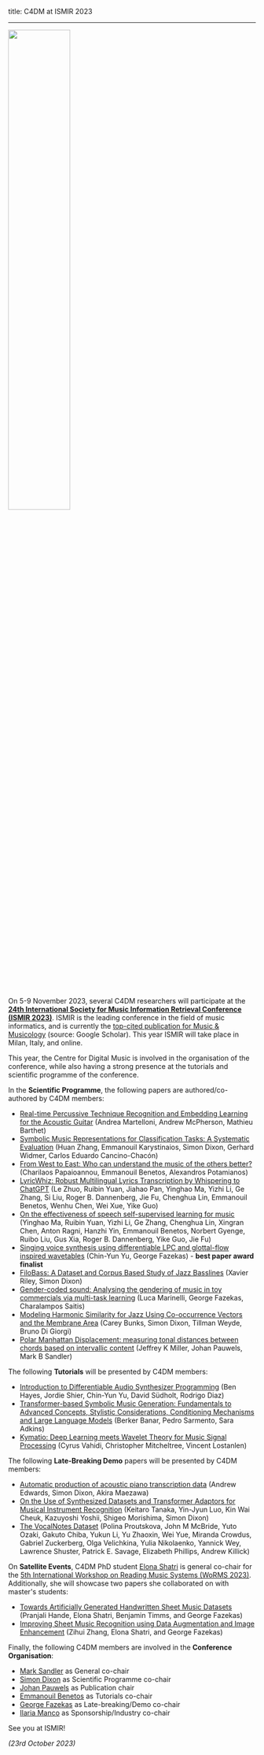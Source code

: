 title: C4DM at ISMIR 2023

-------------------

<p><img src="/news/images/ismir2023logo.png" width="50%" /></p>

On 5-9 November 2023, several C4DM researchers will participate at the <b>[24th International Society for Music Information Retrieval Conference (ISMIR 2023)](https://ismir2023.ismir.net/)</b>. ISMIR is the leading conference in the field of music informatics, and is currently the [top-cited publication for Music & Musicology](https://scholar.google.com/citations?view_op=top_venues&hl=en&vq=hum_musicmusicology) (source: Google Scholar). This year ISMIR will take place in Milan, Italy, and online.

This year, the Centre for Digital Music is involved in the organisation of the conference, while also having a strong presence at the tutorials and scientific programme of the conference.

In the <b>Scientific Programme</b>, the following papers are authored/co-authored by C4DM members:

* [Real-time Percussive Technique Recognition and Embedding Learning for the Acoustic Guitar](https://qmro.qmul.ac.uk/xmlui/handle/123456789/89568) (Andrea Martelloni, Andrew McPherson, Mathieu Barthet)
* [Symbolic Music Representations for Classification Tasks: A Systematic Evaluation](https://qmro.qmul.ac.uk/xmlui/handle/123456789/89964) (Huan Zhang, Emmanouil Karystinaios, Simon Dixon, Gerhard Widmer, Carlos Eduardo Cancino-Chacón)
* [From West to East: Who can understand the music of the others better?](https://qmro.qmul.ac.uk/xmlui/handle/123456789/89661) (Charilaos Papaioannou, Emmanouil Benetos, Alexandros Potamianos)
* [LyricWhiz: Robust Multilingual Lyrics Transcription by Whispering to ChatGPT](https://qmro.qmul.ac.uk/xmlui/handle/123456789/90411) (Le Zhuo, Ruibin Yuan, Jiahao Pan, Yinghao Ma, Yizhi Li, Ge Zhang, Si Liu, Roger B. Dannenberg, Jie Fu, Chenghua Lin, Emmanouil Benetos, Wenhu Chen, Wei Xue, Yike Guo)
* [On the effectiveness of speech self-supervised learning for music](https://qmro.qmul.ac.uk/xmlui/handle/123456789/90410) (Yinghao Ma, Ruibin Yuan, Yizhi Li, Ge Zhang, Chenghua Lin, Xingran Chen, Anton Ragni, Hanzhi Yin, Emmanouil Benetos, Norbert Gyenge, Ruibo Liu, Gus Xia, Roger B. Dannenberg, Yike Guo, Jie Fu)
* [Singing voice synthesis using differentiable LPC and glottal-flow inspired wavetables](https://qmro.qmul.ac.uk/xmlui/handle/123456789/90408) (Chin-Yun Yu, George Fazekas) - <b>best paper award finalist</b>
* [FiloBass: A Dataset and Corpus Based Study of Jazz Basslines](https://qmro.qmul.ac.uk/xmlui/handle/123456789/91033) (Xavier Riley, Simon Dixon)
* [Gender-coded sound: Analysing the gendering of music in toy commercials via multi-task learning](https://qmro.qmul.ac.uk/xmlui/handle/123456789/91180) (Luca Marinelli, George Fazekas, Charalampos Saitis)
* [Modeling Harmonic Similarity for Jazz Using Co-occurrence Vectors and the Membrane Area](https://qmro.qmul.ac.uk/xmlui/handle/123456789/90562) (Carey Bunks, Simon Dixon, Tillman Weyde, Bruno Di Giorgi)
* [Polar Manhattan Displacement: measuring tonal distances between chords based on intervallic content](https://qmro.qmul.ac.uk/xmlui/handle/123456789/89900) (Jeffrey K Miller, Johan Pauwels, Mark B Sandler)

The following <b>Tutorials</b> will be presented by C4DM members:

* [Introduction to Differentiable Audio Synthesizer Programming](https://ismir2023.ismir.net/tutorials/#2-introduction-to-differentiable-audio-synthesizer-programming) (Ben Hayes, Jordie Shier, Chin-Yun Yu, David Südholt, Rodrigo Diaz)
* [Transformer-based Symbolic Music Generation: Fundamentals to Advanced Concepts, Stylistic Considerations, Conditioning Mechanisms and Large Language Models](https://ismir2023.ismir.net/tutorials/#3-transformer-based-symbolic-music-generation-fundamentals-to-advanced-concepts-stylistic-considerations-conditioning-mechanisms-and-large-language-models) (Berker Banar, Pedro Sarmento, Sara Adkins)
* [Kymatio: Deep Learning meets Wavelet Theory for Music Signal Processing](https://ismir2023.ismir.net/tutorials/#6-kymatio-deep-learning-meets-wavelet-theory-for-music-signal-processing) (Cyrus Vahidi, Christopher Mitcheltree, Vincent Lostanlen)

The following <b>Late-Breaking Demo</b> papers will be presented by C4DM members:

* [Automatic production of acoustic piano transcription data](https://ismir2023program.ismir.net/lbd_321.html) (Andrew Edwards, Simon Dixon, Akira Maezawa)
* [On the Use of Synthesized Datasets and Transformer Adaptors for Musical Instrument Recognition](https://ismir2023program.ismir.net/lbd_324.html) (Keitaro Tanaka, Yin-Jyun Luo, Kin Wai Cheuk, Kazuyoshi Yoshii, Shigeo Morishima, Simon Dixon)
* [The VocalNotes Dataset](https://ismir2023program.ismir.net/lbd_354.html) (Polina Proutskova, John M McBride, Yuto Ozaki, Gakuto Chiba, Yukun Li, Yu Zhaoxin, Wei Yue, Miranda Crowdus, Gabriel Zuckerberg, Olga Velichkina, Yulia Nikolaenko, Yannick Wey, Lawrence Shuster, Patrick E. Savage, Elizabeth Phillips, Andrew Killick)

On <b>Satellite Events</b>, C4DM PhD student [Elona Shatri](https://elonashatri.github.io/) is general co-chair for the [5th International Workshop on Reading Music Systems (WoRMS 2023)](https://sites.google.com/view/worms2023/). Additionally, she will showcase two papers she collaborated on with master's students:
* [Towards Artificially Generated Handwritten Sheet Music Datasets](https://sites.google.com/view/worms2023/program) (Pranjali Hande, Elona Shatri, Benjamin Timms, and George Fazekas)
* [Improving Sheet Music Recognition using Data Augmentation and Image Enhancement](https://sites.google.com/view/worms2023/program) (Zihui Zhang, Elona Shatri, and George Fazekas)

Finally, the following C4DM members are involved in the <b>Conference Organisation</b>:

* [Mark Sandler](http://eecs.qmul.ac.uk/people/profiles/sandlermark.html) as General co-chair
* [Simon Dixon](http://www.eecs.qmul.ac.uk/~simond/) as Scientific Programme co-chair
* [Johan Pauwels](http://eecs.qmul.ac.uk/people/profiles/pauwelsjohan.html) as Publication chair
* [Emmanouil Benetos](http://www.eecs.qmul.ac.uk/~emmanouilb/) as Tutorials co-chair
* [George Fazekas](http://www.eecs.qmul.ac.uk/~gyorgyf/) as Late-breaking/Demo co-chair
* [Ilaria Manco](https://ilariamanco.com/) as Sponsorship/Industry co-chair

See you at ISMIR!

<i>(23rd October 2023)</i> 
